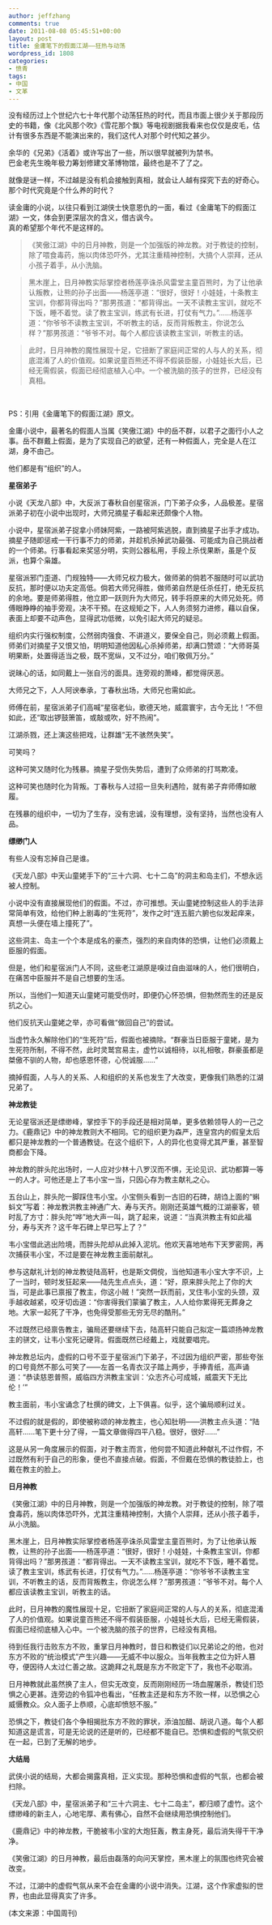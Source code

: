 ```yaml
---
author: jeffzhang
comments: true
date: 2011-08-08 05:45:51+00:00
layout: post
title: 金庸笔下的假面江湖——狂热与动荡
wordpress_id: 1808
categories:
- 愤青
tags:
- 中国
- 文革
---
```


没有经历过上个世纪六七十年代那个动荡狂热的时代，而且市面上很少关于那段历史的书籍，像《北风那个吹》《雪花那个飘》等电视剧据我看来也仅仅是皮毛，估计有很多东西是不能演出来的，我们这代人对那个时代知之甚少。

余华的《兄弟》《活着》或许写出了一些，所以很早就被列为禁书。  
巴金老先生晚年极力筹划修建文革博物馆，最终也是不了了之。

就像是谜一样，不过越是没有机会接触到真相，就会让人越有探究下去的好奇心。  
那个时代究竟是个什么养的时代？

读金庸的小说，以往只看到江湖侠士快意恩仇的一面，看过《金庸笔下的假面江湖》一文，体会到更深层次的含义，借古讽今。  
真的希望那个年代不是这样的。

> 

> 
> 《笑傲江湖》中的日月神教，则是一个加强版的神龙教。对于教徒的控制，除了喂食毒药，施以肉体恐吓外，尤其注重精神控制，大搞个人崇拜，还从小孩子着手，从小洗脑。
> 
> 

> 
> 黑木崖上，日月神教实际掌控者杨莲亭诛杀风雷堂主童百熊时，为了让他承认叛教，让熊的孙子出面——杨莲亭道：“很好，很好！小娃娃，十条教主宝训，你都背得出吗？”那男孩道：“都背得出。一天不读教主宝训，就吃不下饭，睡不着觉。读了教主宝训，练武有长进，打仗有气力。”……杨莲亭道：“你爷爷不读教主宝训，不听教主的话，反而背叛教主，你说怎么样？”那男孩道：“爷爷不对。每个人都应该读教主宝训，听教主的话。
> 
> 

> 
> 此时，日月神教的魔性展现十足，它扭断了家庭间正常的人与人的关系，彻底混淆了人的价值观。如果说童百熊还不得不假装臣服，小娃娃长大后，已经无需假装，假面已经彻底植入心中。一个被洗脑的孩子的世界，已经没有真相。
> 
> 


 

PS：引用《金庸笔下的假面江湖》原文。

金庸小说中，最著名的假面人当属《笑傲江湖》中的岳不群，以君子之面行小人之事。岳不群戴上假面，是为了实现自己的欲望，还有一种假面人，完全是人在江湖，身不由己。

他们都是有“组织”的人。

**星宿弟子**

小说《天龙八部》中，大反派丁春秋自创星宿派，门下弟子众多，人品极差。星宿派弟子初在小说中出现时，大师兄摘星子看起来还颇像个人物。

小说中，星宿派弟子捉拿小师妹阿紫，一路被阿紫逃脱，直到摘星子出手才成功。摘星子随即惩戒一干行事不力的师弟，并趁机杀掉武功最强、可能成为自己挑战者的一个师弟。行事看起来奖惩分明，实则公器私用，手段上杀伐果断，虽是个反派，也算个枭雄。

星宿派邪门歪道、门规独特——大师兄权力极大，做师弟的倘若不服随时可以武功反抗，那时便以功夫定高低。倘若大师兄得胜，做师弟自然是任杀任打，绝无反抗的余地。要是师弟得胜，他立即一跃则升为大师兄，转手将原来的大师兄处死。师傅眼睁睁的袖手旁观，决不干预。在这规矩之下，人人务须努力进修，藉以自保，表面上却要不动声色，显得武功低微，以免引起大师兄的疑忌。

组织内实行强权制度，公然弱肉强食、不讲道义，要保全自己，则必须戴上假面。师弟们对摘星子又恨又怕，明明知道他因私心杀掉师弟，却满口赞颂：“大师哥英明果断，处置得适当之极，既不宽纵，又不过分，咱们敬佩万分。”

说昧心的话，如同戴上一张自污的面具。连旁观的萧峰，都觉得厌恶。

大师兄之下，人人阿谀奉承，丁春秋出场，大师兄也需如此。

师傅在前，星宿派弟子们高喊“星宿老仙，歌德天地，威震寰宇，古今无比！”不但如此，还“取出锣鼓箫笛，或敲或吹，好不热闹”。

江湖杀戮，还上演这些把戏，让群雄“无不骇然失笑”。

可笑吗？

这种可笑又随时化为残暴。摘星子受伤失势后，遭到了众师弟的打骂欺凌。

这种可笑也随时化为背叛。丁春秋与人过招一旦失利遇险，就有弟子弃师傅如敝履。

在残暴的组织中，一切为了生存，没有忠诚，没有理想，没有坚持，当然也没有人品。

**缥缈门人**

有些人没有忘掉自己是谁。

《天龙八部》中天山童姥手下的“三十六洞、七十二岛”的洞主和岛主们，不想永远被人控制。

小说中没有直接展现他们的假面。不过，亦可推想。天山童姥控制这些人的手法非常简单有效，给他们种上剧毒的“生死符”，发作之时“连五脏六腑也似发起痒来，真想一头便在墙上撞死了”。

这些洞主、岛主一个个本是成名的豪杰，强烈的来自肉体的恐惧，让他们必须戴上臣服的假面。

但是，他们和星宿派门人不同，这些老江湖原是嗅过自由滋味的人，他们很明白，在痛苦中臣服并不是自己想要的生活。

所以，当他们一知道天山童姥可能受伤时，即便仍心怀恐惧，但勃然而生的还是反抗之心。

他们反抗天山童姥之举，亦可看做“做回自己”的尝试。

当虚竹永久解除他们的“生死符”后，假面也被摘除。“群豪当日臣服于童姥，是为生死符所制，不得不然，此时灵鹫宫易主，虚竹以诚相待，以礼相敬，群豪虽都是桀傲不驯的人物，却也感恩怀德，心悦诚服……”

摘掉假面，人与人的关系、人和组织的关系也发生了大改变，更像我们熟悉的江湖兄弟了。

**神龙教徒**

无论星宿派还是缥缈峰，掌控手下的手段还是相对简单，更多依赖领导人的一己之力。《鹿鼎记》中的神龙教则大不相同。它的组织更为森严，连皇宫内的假皇太后都只是神龙教的一个普通教徒。在这个组织下，人的异化也变得尤其严重，甚至智商都会下降。

神龙教的胖头陀出场时，一人应对少林十八罗汉而不惧，无论见识、武功都算一等一的人才。可他还是上了韦小宝一当，只因心存为教主献礼之心。

五台山上，胖头陀一脚踩住韦小宝。小宝侧头看到一古旧的石碑，胡诌上面的“蝌蚪文”写着：神龙教洪教主神通广大、寿与天齐。刚刚还英雄气概的江湖豪客，顿时乱了方寸：胖头陀“哗”地大声一叫，跳了起来，说道：“当真洪教主有如此福分，寿与天齐？这千年石碑上早已写上了？”

韦小宝借此逃出险境，而胖头陀却从此掉入泥坑。他欢天喜地地布下天罗密网，再次捕获韦小宝，不过是要在神龙教主面前献礼。

参与这献礼计划的神龙教徒陆高轩，也是斯文倜傥，当他知道韦小宝大字不识，上了一当时，顿时发狂起来——陆先生点点头，道：“好，原来胖头陀上了你的大当，可是此事已禀报了教主，你这小贼！”突然一跃而前，叉住韦小宝的头颈，双手越收越紧，咬牙切齿道：“你害得我们蒙骗了教主，人人给你累得死无葬身之地。大家一起死了干净，也免得受那些无穷无尽的酷刑。”

不过既然已经禀告教主，骗局还要继续下去，陆高轩只能自己拟定一篇颂扬神龙教主的骈文，让韦小宝死记硬背。假面既然已经戴上，戏就要唱完。

神龙教总坛内，虚假的口号不亚于星宿派门下弟子，不过因为组织严密，那些夸张的口号竟然不那么可笑了——左首一名青衣汉子踏上两步，手捧青纸，高声诵道：“恭读慈恩普照，威临四方洪教主宝训：‘众志齐心可成城，威震天下无比伦！’”

教主面前，韦小宝诵念了杜撰的碑文，上下俱喜。似乎，这个骗局顺利过关。

不过假的就是假的，即使被称颂的神龙教主，也心知肚明——洪教主点头道：“陆高轩……笔下更十分了得，一篇文章做得四平八稳。很好，很好……”

这是从另一角度展示的假面，对于教主而言，他何尝不知道此种献礼不过作假，不过既然有利于自己的形象，便也不直接点破。假面，不但戴在恐惧的教徒脸上，也戴在教主的脸上。

**日月神教**

《笑傲江湖》中的日月神教，则是一个加强版的神龙教。对于教徒的控制，除了喂食毒药，施以肉体恐吓外，尤其注重精神控制，大搞个人崇拜，还从小孩子着手，从小洗脑。

黑木崖上，日月神教实际掌控者杨莲亭诛杀风雷堂主童百熊时，为了让他承认叛教，让熊的孙子出面——杨莲亭道：“很好，很好！小娃娃，十条教主宝训，你都背得出吗？”那男孩道：“都背得出。一天不读教主宝训，就吃不下饭，睡不着觉。读了教主宝训，练武有长进，打仗有气力。”……杨莲亭道：“你爷爷不读教主宝训，不听教主的话，反而背叛教主，你说怎么样？”那男孩道：“爷爷不对。每个人都应该读教主宝训，听教主的话。

此时，日月神教的魔性展现十足，它扭断了家庭间正常的人与人的关系，彻底混淆了人的价值观。如果说童百熊还不得不假装臣服，小娃娃长大后，已经无需假装，假面已经彻底植入心中。一个被洗脑的孩子的世界，已经没有真相。

待到任我行击败东方不败，重掌日月神教时，昔日和教徒们以兄弟论之的他，也对东方不败的“统治模式”产生兴趣——无威不中以服众。当年我教主之位为奸人篡夺，便因待人太过仁善之故。这跪拜之礼既是东方不败定下了，我也不必取消。

日月神教就此虽然换了主人，但实无改变，反而刚刚经历一场血腥屠杀，教徒们恐惧之心更甚。连旁边的令狐冲也看出，“任教主还是和东方不败一样，以恐惧之心威慑教众。众人面子上恭顺，心底却愤怒不服。”

恐惧之下，教徒们各个争相揭批东方不败的罪状，添油加醋、胡说八道。每个人都知道这是谎言，可是无论说的还是听的，已经都不能自已。恐惧和虚假的气氛交织在一起，已到了无解的地步。

**大结局**

武侠小说的结局，大都会揭露真相，正义实现。那种恐惧和虚假的气氛，也都会被扫除。

《天龙八部》中，星宿派弟子和“三十六洞主、七十二岛主”，都归顺了虚竹。这个缥缈峰的新主人，心地宅厚、素有佛心，自然不会继续用恐惧控制他们。

《鹿鼎记》中的神龙教，干脆被韦小宝的大炮狂轰，教主身死，最后消失得干干净净。

《笑傲江湖》的日月神教，最后由磊落的向问天掌控，黑木崖上的氛围也终究会被改变。

不过，江湖中的虚假气氛从来不会在金庸的小说中消失。江湖，这个作家虚拟的世界，也由此显得真实了许多。

(本文来源：中国周刊)
